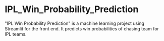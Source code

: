 # IPL_Win_Probability_Prediction
 "IPL Win Probability Prediction" is a machine learning project using Streamlit for the front end. It predicts win probabilities of chasing team for IPL teams.
